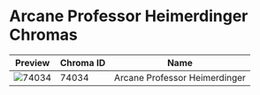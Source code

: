 # Arcane Professor Heimerdinger Chromas

| Preview | Chroma ID | Name |
|---------|-----------|------|
| ![74034](https://raw.communitydragon.org/latest/plugins/rcp-be-lol-game-data/global/default/v1/champion-chroma-images/74/74034.png) | 74034 | Arcane Professor Heimerdinger |